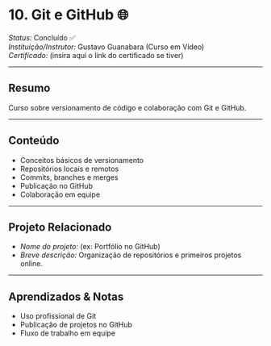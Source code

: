 # 10. Git e GitHub 🌐

*Status:* Concluído ✅  
*Instituição/Instrutor:* Gustavo Guanabara (Curso em Vídeo)  
*Certificado:* (insira aqui o link do certificado se tiver)

---

## Resumo
Curso sobre versionamento de código e colaboração com Git e GitHub.

---

## Conteúdo
- Conceitos básicos de versionamento  
- Repositórios locais e remotos  
- Commits, branches e merges  
- Publicação no GitHub  
- Colaboração em equipe  

---

## Projeto Relacionado
- *Nome do projeto:* (ex: Portfólio no GitHub)  
- *Breve descrição:* Organização de repositórios e primeiros projetos online.  

---

## Aprendizados & Notas
- Uso profissional de Git  
- Publicação de projetos no GitHub  
- Fluxo de trabalho em equipe